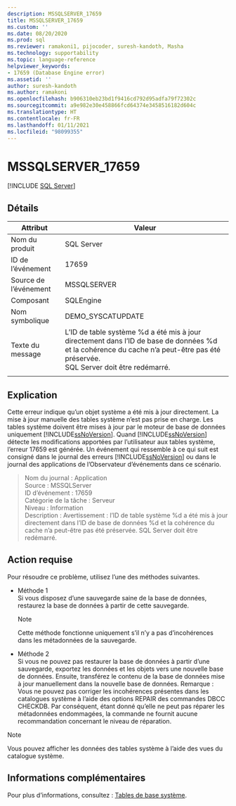 ```yaml
---
description: MSSQLSERVER_17659
title: MSSQLSERVER_17659
ms.custom: ''
ms.date: 08/20/2020
ms.prod: sql
ms.reviewer: ramakoni1, pijocoder, suresh-kandoth, Masha
ms.technology: supportability
ms.topic: language-reference
helpviewer_keywords:
- 17659 (Database Engine error)
ms.assetid: ''
author: suresh-kandoth
ms.author: ramakoni
ms.openlocfilehash: b906310eb23bd1f9416cd792d95adfa79f72302c
ms.sourcegitcommit: a9e982e30e458866fcd64374e3458516182d604c
ms.translationtype: HT
ms.contentlocale: fr-FR
ms.lasthandoff: 01/11/2021
ms.locfileid: "98099355"
---
```

# <a name="mssqlserver_17659"></a>MSSQLSERVER_17659
 [!INCLUDE [SQL Server](../../includes/applies-to-version/sqlserver.md)]

## <a name="details"></a>Détails

|Attribut|Valeur|
|---|---|
|Nom du produit|SQL Server|
|ID de l’événement|17659|
|Source de l’événement|MSSQLSERVER|
|Composant|SQLEngine|
|Nom symbolique|DEMO_SYSCATUPDATE|
|Texte du message|L’ID de table système \%d a été mis à jour directement dans l’ID de base de données \%d et la cohérence du cache n’a peut-être pas été préservée. <br/> SQL Server doit être redémarré.|
||

## <a name="explanation"></a>Explication

Cette erreur indique qu’un objet système a été mis à jour directement. La mise à jour manuelle des tables système n’est pas prise en charge. Les tables système doivent être mises à jour par le moteur de base de données uniquement [!INCLUDE[ssNoVersion](../../includes/ssnoversion-md.md)]. Quand [!INCLUDE[ssNoVersion](../../includes/ssnoversion-md.md)] détecte les modifications apportées par l’utilisateur aux tables système, l’erreur 17659 est générée. Un événement qui ressemble à ce qui suit est consigné dans le journal des erreurs [!INCLUDE[ssNoVersion](../../includes/ssnoversion-md.md)] ou dans le journal des applications de l’Observateur d’événements dans ce scénario.

> Nom du journal : Application  
Source : MSSQLServer  
ID d’événement : 17659  
Catégorie de la tâche : Serveur  
Niveau : Information  
Description : Avertissement : l’ID de table système \%d a été mis à jour directement dans l’ID de base de données %d et la cohérence du cache n’a peut-être pas été préservée. SQL Server doit être redémarré.

## <a name="user-action"></a>Action requise

Pour résoudre ce problème, utilisez l’une des méthodes suivantes.

- Méthode 1  
    Si vous disposez d’une sauvegarde saine de la base de données, restaurez la base de données à partir de cette sauvegarde.  
    > [!NOTE]
    > Cette méthode fonctionne uniquement s’il n’y a pas d’incohérences dans les métadonnées de la sauvegarde.  

- Méthode 2  
    Si vous ne pouvez pas restaurer la base de données à partir d’une sauvegarde, exportez les données et les objets vers une nouvelle base de données. Ensuite, transférez le contenu de la base de données mise à jour manuellement dans la nouvelle base de données. Remarque : Vous ne pouvez pas corriger les incohérences présentes dans les catalogues système à l’aide des options REPAIR des commandes DBCC CHECKDB. Par conséquent, étant donné qu’elle ne peut pas réparer les métadonnées endommagées, la commande ne fournit aucune recommandation concernant le niveau de réparation.

> [!NOTE]
> Vous pouvez afficher les données des tables système à l’aide des vues du catalogue système.

## <a name="more-information"></a>Informations complémentaires

Pour plus d’informations, consultez : [Tables de base système](../system-tables/system-base-tables.md).